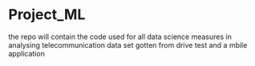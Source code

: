 # Project_ML
the repo will contain the code used for all data science measures in analysing telecommunication data set gotten from drive test and a mbile application
